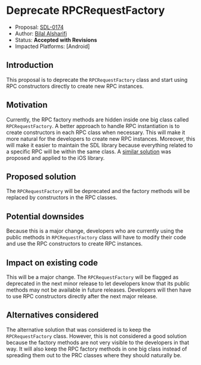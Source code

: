 # Deprecate RPCRequestFactory

* Proposal: [SDL-0174](0174-deprecate-rpc-request-factory.md)
* Author: [Bilal Alsharifi](https://github.com/bilal-alsharifi)
* Status: **Accepted with Revisions**
* Impacted Platforms: [Android]

## Introduction

This proposal is to deprecate the `RPCRequestFactory` class and start using RPC constructors directly to create new RPC instances.

## Motivation

Currently, the RPC factory methods are hidden inside one big class called `RPCRequestFactory`. A better approach to handle RPC instantiation is to create constructors in each RPC class when necessary. This will make it more natural for the developers to create new RPC instances. Moreover, this will make it easier to maintain the SDL library because everything related to a specific RPC will be within the same class. A [similar solution](https://github.com/smartdevicelink/sdl_evolution/blob/master/proposals/0020-ios-remove-rpcrequestfactory.md) was proposed and applied to the iOS library.


## Proposed solution

The `RPCRequestFactory` will be deprecated and the factory methods will be replaced by constructors in the RPC classes.

## Potential downsides

Because this is a major change, developers who are currently using the public methods in `RPCRequestFactory` class will have to modify their code and use the RPC constructors to create RPC instances.

## Impact on existing code

This will be a major change. The `RPCRequestFactory` will be flagged as deprecated in the next minor release to let developers know that its public methods may not be available in future releases. Developers will then have to use RPC constructors directly after the next major release.

## Alternatives considered

The alternative solution that was considered is to keep the `RPCRequestFactory` class. However, this is not considered a good solution because the factory methods are not very visible to the developers in that way. It will also keep the RPC factory methods in one big class instead of spreading them out to the PRC classes where they should naturally be.



